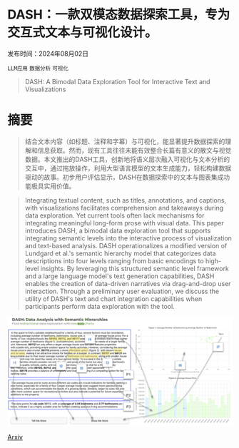 # DASH：一款双模态数据探索工具，专为交互式文本与可视化设计。

发布时间：2024年08月02日

`LLM应用` `数据分析` `可视化`

> DASH: A Bimodal Data Exploration Tool for Interactive Text and Visualizations

# 摘要

> 结合文本内容（如标题、注释和字幕）与可视化，能显著提升数据探索的理解和信息获取。然而，现有工具往往未能有效整合长篇有意义的散文与视觉数据。本文推出的DASH工具，创新地将语义层次融入可视化与文本分析的交互中，通过拖放操作，利用大型语言模型的文本生成能力，轻松构建数据驱动的故事。初步用户评估显示，DASH在数据探索中的文本与图表集成功能极具实用价值。

> Integrating textual content, such as titles, annotations, and captions, with visualizations facilitates comprehension and takeaways during data exploration. Yet current tools often lack mechanisms for integrating meaningful long-form prose with visual data. This paper introduces DASH, a bimodal data exploration tool that supports integrating semantic levels into the interactive process of visualization and text-based analysis. DASH operationalizes a modified version of Lundgard et al.'s semantic hierarchy model that categorizes data descriptions into four levels ranging from basic encodings to high-level insights. By leveraging this structured semantic level framework and a large language model's text generation capabilities, DASH enables the creation of data-driven narratives via drag-and-drop user interaction. Through a preliminary user evaluation, we discuss the utility of DASH's text and chart integration capabilities when participants perform data exploration with the tool.

![DASH：一款双模态数据探索工具，专为交互式文本与可视化设计。](../../../paper_images/2408.01011/DASH-interactivity.png)

[Arxiv](https://arxiv.org/abs/2408.01011)